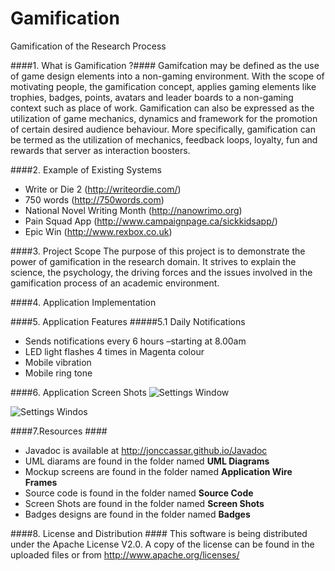 Gamification
============

Gamification of the Research Process

####1. What is Gamification ?####
Gamifcation may be defined as the use of game design elements into a non-gaming environment. With the scope of motivating people, the gamification concept, applies gaming elements like trophies, badges, points, avatars and leader boards to a non-gaming context such as place of work.  Gamification can also be expressed as the utilization of game mechanics, dynamics and framework for the promotion of certain desired audience behaviour. More specifically, gamification can be termed as the utilization of mechanics, feedback loops, loyalty, fun and rewards that server as interaction boosters.

####2. Example of Existing Systems
* Write or Die 2 (http://writeordie.com/)
* 750 words (http://750words.com)
* National Novel Writing Month (http://nanowrimo.org)
* Pain Squad App (http://www.campaignpage.ca/sickkidsapp/)
* Epic Win (http://www.rexbox.co.uk)

####3. Project Scope
The purpose of this project is to demonstrate the power of gamification in the research domain. It strives to explain the science, the psychology, the driving forces and the issues involved in the gamification process of an academic environment.

####4. Application Implementation

####5. Application Features
#####5.1 Daily Notifications
* Sends notifications every 6 hours –starting at 8.00am 
* LED light flashes 4 times in Magenta colour 
* Mobile vibration 
* Mobile ring tone



####6. Application Screen Shots
![Settings Window](https://raw2.github.com/jonccassar/Gamification/master/Screen_Shots/pic1.png)


![Settings Windos](https://raw2.github.com/jonccassar/Gamification/master/Screen_Shots/pic2.png)

####7.Resources ####
* Javadoc is available at http://jonccassar.github.io/Javadoc
* UML diarams are found in the folder named __UML Diagrams__
* Mockup screens are found in the folder named __Application Wire Frames__
* Source code is found in the folder named __Source Code__
* Screen Shots are found in the folder named __Screen Shots__
* Badges designs are found in the folder named __Badges__

####8. License and Distribution ####
This software is being distributed under the Apache License V2.0. A copy of the license can be found in the uploaded files or from http://www.apache.org/licenses/


